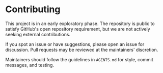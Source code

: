 # Contributing

This project is in an early exploratory phase. The repository is public to satisfy GitHub's open repository requirement, but we are not actively seeking external contributions.

If you spot an issue or have suggestions, please open an issue for discussion. Pull requests may be reviewed at the maintainers' discretion.

Maintainers should follow the guidelines in `AGENTS.md` for style, commit messages, and testing.
